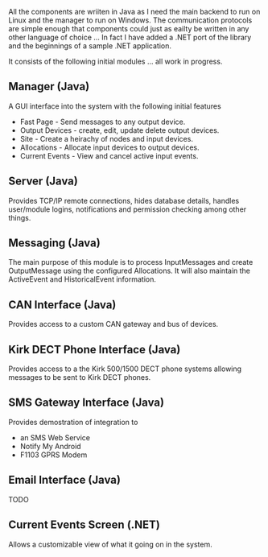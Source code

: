 All the components are wriiten in Java as I need the main backend to run on Linux and the manager to run on Windows.
The communication protocols are simple enough that components could just as eailty be written in any other language of choice ... In fact I have added a .NET port of the library and the beginnings of a sample .NET application.

It consists of the following initial modules ... all work in progress.

Manager (Java)
--------------
A GUI interface into the system with the following initial features
* Fast Page - Send messages to any output device.
* Output Devices - create, edit, update delete output devices.
* Site - Create a heirachy of nodes and input devices.
* Allocations - Allocate input devices to output devices.
* Current Events - View and cancel active input events.

Server (Java)
-------------
Provides TCP/IP remote connections, hides database details, handles user/module logins, notifications and permission checking among other things.

Messaging (Java)
----------------
The main purpose of this module is to process InputMessages and create OutputMessage using the configured Allocations.
It will also maintain the ActiveEvent and HistoricalEvent information.

CAN Interface (Java)
--------------------
Provides access to a custom CAN gateway and bus of devices.

Kirk DECT Phone Interface (Java)
--------------------------------
Provides access to a the Kirk 500/1500 DECT phone systems allowing messages to be sent to Kirk DECT phones.

SMS Gateway Interface (Java)
----------------------------
Provides demostration of integration to
* an SMS Web Service
* Notify My Android
* F1103 GPRS Modem

Email Interface (Java)
----------------------
TODO

Current Events Screen (.NET)
----------------------------
Allows a customizable view of what it going on in the system.
